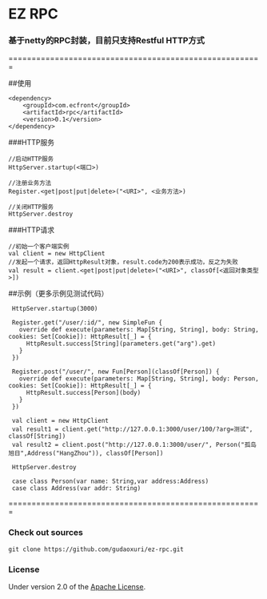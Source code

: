 EZ RPC
===
### 基于netty的RPC封装，目前只支持Restful HTTP方式

 =======================================================

##使用

    <dependency>
        <groupId>com.ecfront</groupId>
        <artifactId>rpc</artifactId>
        <version>0.1</version>
    </dependency>

###HTTP服务

    //启动HTTP服务
    HttpServer.startup(<端口>)

    //注册业务方法
    Register.<get|post|put|delete>("<URI>", <业务方法>)

    //关闭HTTP服务
    HttpServer.destroy

###HTTP请求

    //初始一个客户端实例
    val client = new HttpClient
    //发起一个请求，返回HttpResult对象，result.code为200表示成功，反之为失败
    val result = client.<get|post|put|delete>("<URI>", classOf[<返回对象类型>])


##示例（更多示例见测试代码）

     HttpServer.startup(3000)

     Register.get("/user/:id/", new SimpleFun {
       override def execute(parameters: Map[String, String], body: String, cookies: Set[Cookie]): HttpResult[_] = {
         HttpResult.success[String](parameters.get("arg").get)
       }
     })

     Register.post("/user/", new Fun[Person](classOf[Person]) {
       override def execute(parameters: Map[String, String], body: Person, cookies: Set[Cookie]): HttpResult[_] = {
         HttpResult.success[Person](body)
       }
     })

     val client = new HttpClient
     val result1 = client.get("http://127.0.0.1:3000/user/100/?arg=测试", classOf[String])
     val result2 = client.post("http://127.0.0.1:3000/user/", Person("孤岛旭日",Address("HangZhou")), classOf[Person])

     HttpServer.destroy

     case class Person(var name: String,var address:Address)
     case class Address(var addr: String)

=======================================================


### Check out sources
`git clone https://github.com/gudaoxuri/ez-rpc.git`

### License

Under version 2.0 of the [Apache License][].

[Apache License]: http://www.apache.org/licenses/LICENSE-2.0

